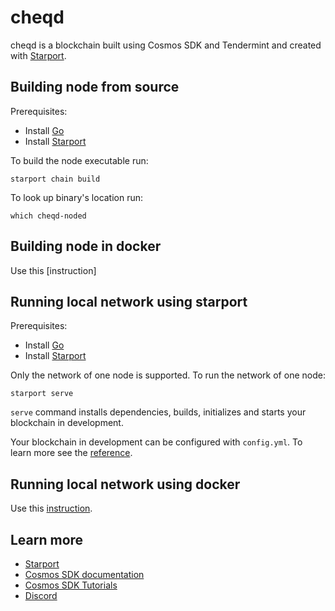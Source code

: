 # cheqd

cheqd is a blockchain built using Cosmos SDK and Tendermint and created with [Starport](https://github.com/tendermint/starport).

## Building node from source

Prerequisites:

- Install [Go](https://golang.org/doc/install)
- Install [Starport](https://docs.starport.network/intro/install.html)

To build the node executable run:

```
starport chain build
```

To look up binary's location run:

```
which cheqd-noded
```

## Building node in docker

Use this [instruction]

## Running local network using starport

Prerequisites:

- Install [Go](https://golang.org/doc/install)
- Install [Starport](https://docs.starport.network/intro/install.html)

Only the network of one node is supported. To run the network of one node:

```
starport serve
```

`serve` command installs dependencies, builds, initializes and starts your blockchain in development.

Your blockchain in development can be configured with `config.yml`. To learn more see the [reference](https://github.com/tendermint/starport#documentation).

## Running local network using docker

Use this [instruction](ci/local_net/README.md).

## Learn more

- [Starport](https://github.com/tendermint/starport)
- [Cosmos SDK documentation](https://docs.cosmos.network)
- [Cosmos SDK Tutorials](https://tutorials.cosmos.network)
- [Discord](https://discord.gg/W8trcGV)
